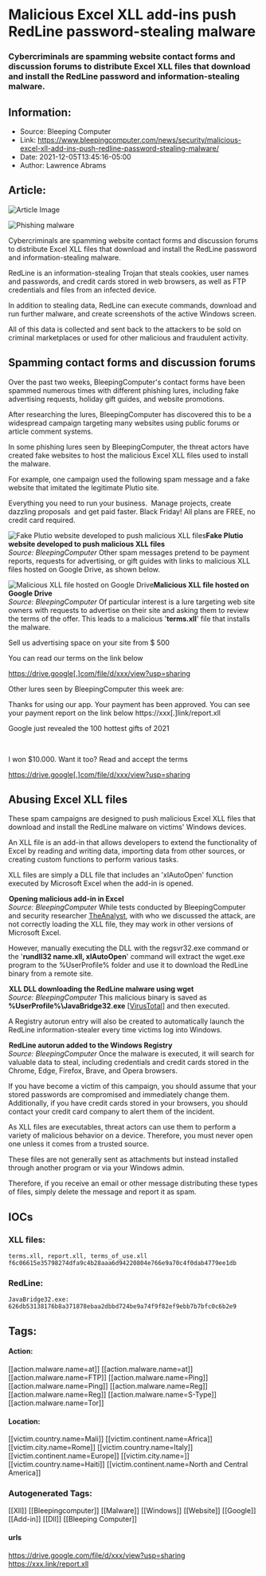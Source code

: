 # Malicious Excel XLL add-ins push RedLine password-stealing malware
### Cybercriminals are spamming website contact forms and discussion forums to distribute Excel XLL files that download and install the RedLine password and information-stealing malware.

## Information:
+ Source: Bleeping Computer
+ Link: https://www.bleepingcomputer.com/news/security/malicious-excel-xll-add-ins-push-redline-password-stealing-malware/
+ Date: 2021-12-05T13:45:16-05:00
+ Author: Lawrence Abrams


## Article:
![Article Image](https://www.bleepstatic.com/content/hl-images/2021/04/16/malware-phishing-header.jpg)

![Phishing malware](https://www.bleepstatic.com/content/hl-images/2021/04/16/malware-phishing-header.jpg)


Cybercriminals are spamming website contact forms and discussion forums to distribute Excel XLL files that download and install the RedLine password and information-stealing malware.


RedLine is an information-stealing Trojan that steals cookies, user names and passwords, and credit cards stored in web browsers, as well as FTP credentials and files from an infected device.


In addition to stealing data, RedLine can execute commands, download and run further malware, and create screenshots of the active Windows screen.


All of this data is collected and sent back to the attackers to be sold on criminal marketplaces or used for other malicious and fraudulent activity.


Spamming contact forms and discussion forums
--------------------------------------------


Over the past two weeks, BleepingComputer's contact forms have been spammed numerous times with different phishing lures, including fake advertising requests, holiday gift guides, and website promotions.


After researching the lures, BleepingComputer has discovered this to be a widespread campaign targeting many websites using public forums or article comment systems.


In some phishing lures seen by BleepingComputer, the threat actors have created fake websites to host the malicious Excel XLL files used to install the malware.


For example, one campaign used the following spam message and a fake website that imitated the legitimate Plutio site.


Everything you need to run your business.  Manage projects, create dazzling proposals  and get paid faster. Black Friday! All plans are FREE, no credit card required. 



![Fake Plutio website developed to push malicious XLL files](https://www.bleepstatic.com/images/news/security/phishing/r/redline-xll/fake-plutio-site.jpg)**Fake Plutio website developed to push malicious XLL files**  
*Source: BleepingComputer*
Other spam messages pretend to be payment reports, requests for advertising, or gift guides with links to malicious XLL files hosted on Google Drive, as shown below.



![Malicious XLL file hosted on Google Drive](https://www.bleepstatic.com/images/news/security/phishing/r/redline-xll/google-drive.jpg)**Malicious XLL file hosted on Google Drive**  
*Source: BleepingComputer*
Of particular interest is a lure targeting web site owners with requests to advertise on their site and asking them to review the terms of the offer. This leads to a malicious '**terms.xll**' file that installs the malware.


Sell us advertising space on your site from $ 500   

You can read our terms on the link below   

https://drive.google[.]com/file/d/xxx/view?usp=sharing


Other lures seen by BleepingComputer this week are:


Thanks for using our app. Your payment has been approved. You can see your payment report on the link below https://xxx[.]link/report.xll


Google just revealed the 100 hottest gifts of 2021   

   

I won $10.000. Want it too? Read and accept the terms   

https://drive.google[.]com/file/d/xxx/view?usp=sharing


Abusing Excel XLL files
-----------------------


These spam campaigns are designed to push malicious Excel XLL files that download and install the RedLine malware on victims' Windows devices.


An XLL file is an add-in that allows developers to extend the functionality of Excel by reading and writing data, importing data from other sources, or creating custom functions to perform various tasks.


XLL files are simply a DLL file that includes an 'xlAutoOpen' function executed by Microsoft Excel when the add-in is opened.



![Opening malicious add-in in Excel](data:image/gif;base64,R0lGODlhAQABAAAAACH5BAEKAAEALAAAAAABAAEAAAICTAEAOw==)**Opening malicious add-in in Excel**  
*Source: BleepingComputer*
While tests conducted by BleepingComputer and security researcher [TheAnalyst](https://twitter.com/ffforward), with who we discussed the attack, are not correctly loading the XLL file, they may work in other versions of Microsoft Excel.


However, manually executing the DLL with the regsvr32.exe command or the '**rundll32 name.xll, xlAutoOpen**' command will extract the wget.exe program to the %UserProfile% folder and use it to download the RedLine binary from a remote site.



![XLL DLL downloading the RedLine malware using wget](data:image/gif;base64,R0lGODlhAQABAAAAACH5BAEKAAEALAAAAAABAAEAAAICTAEAOw==)**XLL DLL downloading the RedLine malware using wget**  
*Source: BleepingComputer*
This malicious binary is saved as **%UserProfile%\JavaBridge32.exe** [[VirusTotal](https://www.virustotal.com/gui/file/626db53138176b8a371878ebaa2dbbd724be9a74f9f82ef9ebb7b7bfc0c6b2e9)] and then executed.


A Registry autorun entry will also be created to automatically launch the RedLine information-stealer every time victims log into Windows. 



![RedLine autorun added to the Windows Registry](data:image/gif;base64,R0lGODlhAQABAAAAACH5BAEKAAEALAAAAAABAAEAAAICTAEAOw==)**RedLine autorun added to the Windows Registry**  
*Source: BleepingComputer*
Once the malware is executed, it will search for valuable data to steal, including credentials and credit cards stored in the Chrome, Edge, Firefox, Brave, and Opera browsers.


If you have become a victim of this campaign, you should assume that your stored passwords are compromised and immediately change them. Additionally, if you have credit cards stored in your browsers, you should contact your credit card company to alert them of the incident.


As XLL files are executables, threat actors can use them to perform a variety of malicious behavior on a device. Therefore, you must never open one unless it comes from a trusted source.


These files are not generally sent as attachments but instead installed through another program or via your Windows admin.


Therefore, if you receive an email or other message distributing these types of files, simply delete the message and report it as spam.


IOCs
----


### XLL files:



```
terms.xll, report.xll, terms_of_use.xll
f6c06615e35798274dfa9c4b28aaa6d94220804e766e9a70c4f0dab4779ee1db
```

### RedLine:



```
JavaBridge32.exe: 626db53138176b8a371878ebaa2dbbd724be9a74f9f82ef9ebb7b7bfc0c6b2e9
```




## Tags:

#### Action:
[[action.malware.name=at]] [[action.malware.name=at]] [[action.malware.name=FTP]] [[action.malware.name=Ping]] [[action.malware.name=Ping]] [[action.malware.name=Reg]] [[action.malware.name=Reg]] [[action.malware.name=S-Type]] [[action.malware.name=Tor]]

#### Location:
[[victim.country.name=Mali]] [[victim.continent.name=Africa]] [[victim.city.name=Rome]] [[victim.country.name=Italy]] [[victim.continent.name=Europe]] [[victim.city.name=]] [[victim.country.name=Haiti]] [[victim.continent.name=North and Central America]]

### Autogenerated Tags:
[[Xll]] [[Bleepingcomputer]] [[Malware]] [[Windows]] [[Website]] [[Google]] [[Add-in]] [[Dll]] [[Bleeping Computer]]
#### urls
https://drive.google.com/file/d/xxx/view?usp=sharing https://xxx.link/report.xll

